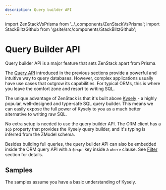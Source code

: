 ```yaml
---
description: Query builder API
---
```


import ZenStackVsPrisma from '../_components/ZenStackVsPrisma';
import StackBlitzGithub from '@site/src/components/StackBlitzGithub';

# Query Builder API

<ZenStackVsPrisma>
Query builder API is a major feature that sets ZenStack apart from Prisma.
</ZenStackVsPrisma>

The [Query API](./api/) introduced in the previous sections provide a powerful and intuitive way to query databases. However, complex applications usually have use cases that outgrow its capabilities. For typical ORMs, this is where you leave the comfort zone and resort to writing SQL.

The unique advantage of ZenStack is that it's built above [Kysely](https://kysely.dev) - a highly popular, well-designed and type-safe SQL query builder. This means we can easily expose the full power of Kysely to you as a much better alternative to writing raw SQL.

No extra setup is needed to use the query builder API. The ORM client has a `$qb` property that provides the Kysely query builder, and it's typing is inferred from the ZModel schema.

Besides building full queries, the query builder API can also be embedded inside the ORM query API with a `$expr` key inside a `where` clause. See [Filter](./api/filter.md) section for details.

## Samples

The samples assume you have a basic understanding of Kysely.

<StackBlitzGithub repoPath="zenstackhq/v3-doc-orm" openFile="query-builder.ts" startScript="generate,query-builder" />
